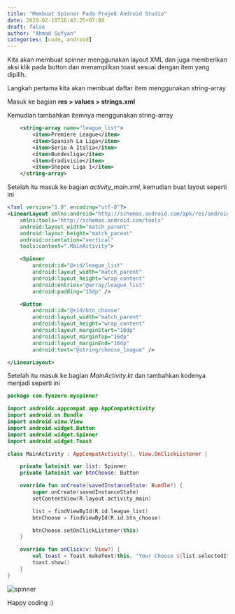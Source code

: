 ```yaml
---
title: "Membuat Spinner Pada Projek Android Studio"
date: 2020-02-10T16:43:25+07:00
draft: false
author: "Ahmad Sufyan"
categories: [code, android]
---
```


Kita akan membuat spinner menggunakan layout XML dan juga memberikan aksi
klik pada button dan menampilkan toast sesuai dengan item yang dipilih.
<!--more-->

Langkah pertama kita akan membuat daftar item menggunakan string-array

Masuk ke bagian **res > values > strings.xml**

Kemudian tambahkan itemnya menggunakan string-array

```xml
    <string-array name="league_list">
        <item>Premiere League</item>
        <item>Spanish La Liga</item>
        <item>Serie-A Italia</item>
        <item>Bundesliga</item>
        <item>Eradivisie</item>
        <item>Shopee Liga 1</item>
    </string-array>
```

Setelah itu masuk ke bagian *activity_main.xml*, kemudian buat layout seperti ini

```xml
<?xml version="1.0" encoding="utf-8"?>
<LinearLayout xmlns:android="http://schemas.android.com/apk/res/android"
    xmlns:tools="http://schemas.android.com/tools"
    android:layout_width="match_parent"
    android:layout_height="match_parent"
    android:orientation="vertical"
    tools:context=".MainActivity">

    <Spinner
        android:id="@+id/league_list"
        android:layout_width="match_parent"
        android:layout_height="wrap_content"
        android:entries="@array/league_list"
        android:padding="15dp" />

    <Button
        android:id="@+id/btn_choose"
        android:layout_width="match_parent"
        android:layout_height="wrap_content"
        android:layout_marginStart="16dp"
        android:layout_marginTop="16dp"
        android:layout_marginEnd="16dp"
        android:text="@string/choose_league" />

</LinearLayout>
```

Setelah itu masuk ke bagian *MainActivity.kt* dan tambahkan kodenya menjadi seperti ini

```kotlin
package com.fynzero.myspinner

import androidx.appcompat.app.AppCompatActivity
import android.os.Bundle
import android.view.View
import android.widget.Button
import android.widget.Spinner
import android.widget.Toast

class MainActivity : AppCompatActivity(), View.OnClickListener {

    private lateinit var list: Spinner
    private lateinit var btnChoose: Button

    override fun onCreate(savedInstanceState: Bundle?) {
        super.onCreate(savedInstanceState)
        setContentView(R.layout.activity_main)

        list = findViewById(R.id.league_list)
        btnChoose = findViewById(R.id.btn_choose)

        btnChoose.setOnClickListener(this)
    }

    override fun onClick(v: View?) {
        val toast = Toast.makeText(this, "Your Choose ${list.selectedItem}", Toast.LENGTH_SHORT)
        toast.show()
    }
}
```

![spinner](/uploads/spinner.png "spinner")

Happy coding :)